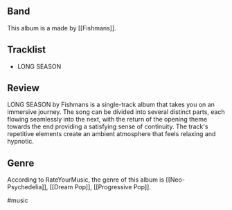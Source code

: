 ## Band
This album is a made by [[Fishmans]].
## Tracklist
- LONG SEASON
## Review
LONG SEASON by Fishmans is a single-track album that takes you on an immersive journey. The song can be divided into several distinct parts, each flowing seamlessly into the next, with the return of the opening theme towards the end providing a satisfying sense of continuity. The track's repetitive elements create an ambient atmosphere that feels relaxing and hypnotic. 
## Genre
According to RateYourMusic, the genre of this album is [[Neo-Psychedelia]], [[Dream Pop]], [[Progressive Pop]].

#music